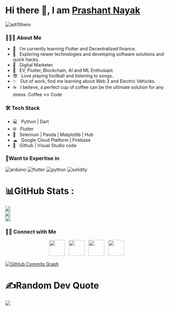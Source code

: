 # Hi there 👋, I am [Prashant Nayak](https://github.com/urperfectdude)
<p align="left"> <img   src="https://komarev.com/ghpvc/?username=urperfectdude" alt="adi10hero" /> </p>

<h3> 👨🏻‍💻 About Me </h3>

- 🔭 &nbsp; I’m currently learning Flutter and Decentralized finance.
- 🤔 &nbsp; Exploring newer technologies and developing software solutions and quick hacks.
- 💼 &nbsp; Digital Marketer.
- 🌱 &nbsp; EV, Flutter, Blockchain, AI and ML Enthusiast.
- 😎 &nbsp; Love playing football and listening to songs.. 
- ✨ &nbsp; Out of work, find me learning about Web 3 and Electric Vehicles.
- ☕ &nbsp; I believe, a perfect cup of coffee can be the ultimate solution for any stress. Coffee <-> Code 

<h3>🛠 Tech Stack</h3>

- 💻 &nbsp; Python | Dart
- 🌐 &nbsp; Flutter
- 🐍 &nbsp; Selenium | Panda | Matplotlib | Hub
- ☁  &nbsp; Google Cloud Platform | Firebase
- 🔧 &nbsp; Github | Visual Studio code  

<h3>🤩Want to Expertise in</h3> 

![arduino](https://img.shields.io/badge/arduino%20-%231572B6.svg?&style=for-the-badge&logo=arduino&logoColor=white "Arduino")  ![flutter](https://img.shields.io/badge/Flutter-0078D6?style=for-the-badge&logo=flutter&logoColor=white "Flutter")  ![python](https://img.shields.io/badge/-Python-green?style=for-the-badge&logo=python&logoColor=white "Python") ![solidity](https://img.shields.io/badge/-solidity-white?style=for-the-badge&logo=solidity&logoColor=grey "Python")
</br>
# 📊GitHub Stats :
![](https://github-readme-stats.vercel.app/api?username=urperfectdude&theme=github_dark&hide_border=true&include_all_commits=false&count_private=false)<br/>
![](https://github-readme-streak-stats.herokuapp.com?user=urperfectdude&theme=github-dark-blue&hide_border=true)<br/>
![](https://github-readme-stats.vercel.app/api/top-langs/?username=urperfectdude&theme=github_dark&hide_border=true&include_all_commits=false&count_private=false&layout=compact)

<h3> 🤝🏻 Connect with Me </h3>

<p align="center">
&nbsp; <a href="https://twitter.com/Ur_perfect_dude" target="_blank" rel="noopener noreferrer"><img src="https://img.icons8.com/plasticine/100/000000/twitter.png" width="50" /></a>  
&nbsp; <a href="https://www.instagram.com/urperfectdude/?hl=en" target="_blank" rel="noopener noreferrer"><img src="https://img.icons8.com/plasticine/100/000000/instagram-new.png" width="50" /></a>  
&nbsp; <a href="https://www.linkedin.com/in/prashant-nayak-31303a195/" target="_blank" rel="noopener noreferrer"><img src="https://img.icons8.com/plasticine/100/000000/linkedin.png" width="50" /></a>
&nbsp; <a href="mailto:prashantnayak4444@gmail.com" target="_blank" rel="noopener noreferrer"><img src="https://img.icons8.com/plasticine/100/000000/gmail.png"  width="50" /></a>
</p>

<a href="http://www.github.com/urperfectdude"><img src="https://activity-graph.herokuapp.com/graph?username=urperfectdude&bg_color=1c1917&color=ffffff&line=0891b2&point=ffffff&area_color=1c1917&area=true&hide_border=true&custom_title=GitHub%20Commits%20Graph" alt="GitHub Commits Graph" /></a>

# ✍️Random Dev Quote
![](https://quotes-github-readme.vercel.app/api?type=horizontal&theme=dark)
